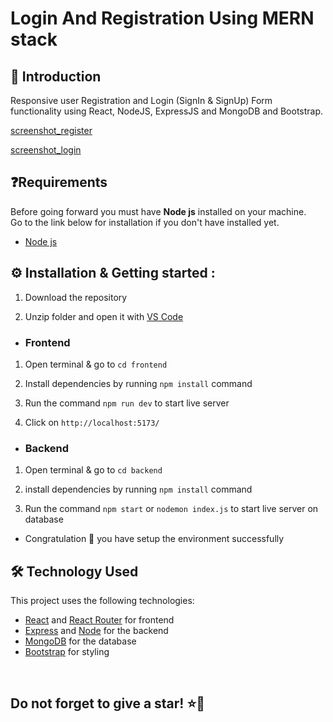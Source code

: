 # Login And Registration Using MERN stack

## 👋 Introduction

Responsive user Registration and Login (SignIn & SignUp) Form functionality using React, NodeJS, ExpressJS and MongoDB and Bootstrap.


[screenshot_register](https://github.com/Devaprakash47/Login-And-Registration-Using-MERN-Stack/blob/de6d9c885f5b95d941040d13b3a9b8d070f93103/FrontEnd/src/assets/register.png)

[screenshot_login](https://github.com/Devaprakash47/Login-And-Registration-Using-MERN-Stack/blob/de6d9c885f5b95d941040d13b3a9b8d070f93103/FrontEnd/src/assets/login.png)


## ❓Requirements

Before going forward you must have **Node js** installed on your machine.  
Go to the link below for installation if you don't have installed yet.

- [Node js](https://nodejs.org/en/download)


## ⚙️ Installation & Getting started :

1. Download the repository

2. Unzip folder and open it with [VS Code](https://code.visualstudio.com/)

- <h3> Frontend

1. Open terminal & go to `cd frontend`

2. Install dependencies by running `npm install` command

3. Run the command `npm run dev` to start live server

4. Click on `http://localhost:5173/`

- <h3>Backend

1. Open terminal & go to `cd backend` 

2. install dependencies by running `npm install` command

3. Run the command `npm start` or `nodemon index.js` to start live server on database


- Congratulation 🎉 you have setup the environment successfully



## 🛠️ Technology Used

This project uses the following technologies:

- [React](https://reactjs.org) and [React Router](https://reacttraining.com/react-router/) for frontend
- [Express](http://expressjs.com/) and [Node](https://nodejs.org/en/) for the backend
- [MongoDB](https://www.mongodb.com/) for the database
- [Bootstrap](https://getbootstrap.com/) for styling

<br/>

<h2> Do not forget to give a star! ⭐🤗 </h2>
